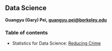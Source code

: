 ## Data Science

**Guangyu (Gary) Pei, guangyu.pei@berkeley.edu**

### Table of contents

- Statistics for Data Science: [Reducing Crime](Reduce-Crime/w203.pdf)
